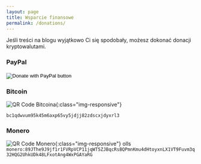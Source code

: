 ```yaml
---
layout: page
title: Wsparcie finansowe
permalink: /donations/
---
```


Jeśli treści na blogu wyjątkowo Ci się spodobały, możesz dokonać donacji kryptowalutami.

### PayPal

<form action="https://www.paypal.com/donate" method="post" target="_top">
<input type="hidden" name="hosted_button_id" value="DBVQ2HMXED9UN" />
<input type="image" src="https://www.paypalobjects.com/pl_PL/PL/i/btn/btn_donateCC_LG.gif" border="0" name="submit" title="PayPal - The safer, easier way to pay online!" alt="Donate with PayPal button" />
<img alt="" border="0" src="https://www.paypal.com/pl_PL/i/scr/pixel.gif" width="1" height="1" />
</form>


### Bitcoin

![QR Code Bitcoina](../assets/bitcoin_qr_code.png){:class="img-responsive"}

`bc1qdwvum95k45m6axp65vy5jdjj82zdscxjdyxrl3`


### Monero

![QR Code Monero](../assets/monero_qr_code.png){:class="img-responsive"}
olls
`monero:89JThe9J9jf1r1FVRpVCP11jqWT5ZJBqcRsBQPmnKmu4dHtoyxnLX1VT9Fuvm3q32HQG2UhkUDk48LFxotAng4WxPGAYaRG`
